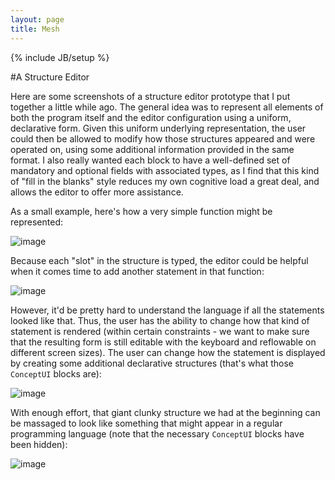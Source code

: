 ```yaml
---
layout: page
title: Mesh
---
```

{% include JB/setup %}

#A Structure Editor

Here are some screenshots of a structure editor prototype that I put together a little while ago. The general idea was to represent all elements of both the program itself and the editor configuration using a uniform, declarative form. Given this uniform underlying representation, the user could then be allowed to modify how those structures appeared and were operated on, using some additional information provided in the same format. I also really wanted each block to have a well-defined set of mandatory and optional fields with associated types, as I find that this kind of "fill in the blanks" style reduces my own cognitive load a great deal, and allows the editor to offer more assistance.

As a small example, here's how a very simple function might be represented:

![image](http://elimgoodman.com/assets/mocks/output/first.png)

Because each "slot" in the structure is typed, the editor could be helpful when it comes time to add another statement in that function:

![image](http://elimgoodman.com/assets/mocks/output/first_add.png)

However, it'd be pretty hard to understand the language if all the statements looked like that. Thus, the user has the ability to change how that kind of statement is rendered (within certain constraints - we want to make sure that the resulting form is still editable with the keyboard and reflowable on different screen sizes). The user can change how the statement is displayed by creating some additional declarative structures (that's what those ```ConceptUI``` blocks are):

![image](http://elimgoodman.com/assets/mocks/output/second.png)

With enough effort, that giant clunky structure we had at the beginning can be massaged to look like something that might appear in a regular programming language (note that the necessary ```ConceptUI``` blocks have been hidden):

![image](http://elimgoodman.com/assets/mocks/output/third.png) 
